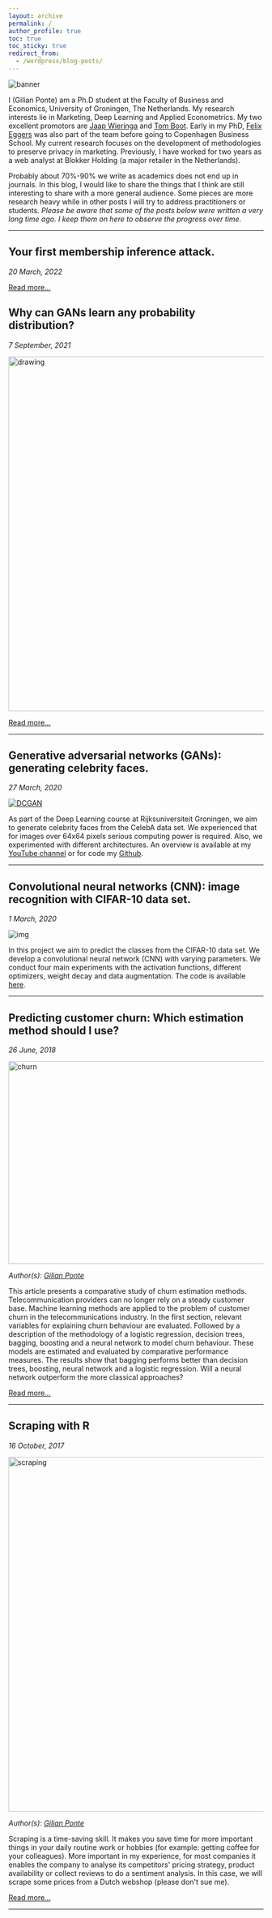 ```yaml
---
layout: archive
permalink: /
author_profile: true
toc: true
toc_sticky: true
redirect_from:
  - /wordpress/blog-posts/
---
```


![banner](https://raw.githubusercontent.com/GilianPonte/gilianponte.github.io/master/files/DALL%C2%B7E%202022-09-05%2017.24.49%20-%20a%20basquiat%20style%20stream%20of%20data%2C%20digital%20art%20-%20kopie.png)

I (Gilian Ponte) am a Ph.D student at the Faculty of Business and Economics, University of Groningen, The Netherlands. My research interests lie in Marketing, Deep Learning and Applied Econometrics. My two excellent promotors are [Jaap Wieringa](https://www.rug.nl/staff/j.e.wieringa/) and [Tom Boot](https://sites.google.com/view/tomboot/home). Early in my PhD, [Felix Eggers](https://www.cbs.dk/en/research/departments-and-centres/department-of-marketing/staff/femarktg) was also part of the team before going to Copenhagen Business School. My current research focuses on the development of methodologies to preserve privacy in marketing. Previously, I have worked for two years as a web analyst at Blokker Holding (a major retailer in the Netherlands).

Probably about 70%-90% we write as academics does not end up in journals. In this blog, I would like to share the things that I think are still interesting to share with a more general audience. Some pieces are more research heavy while in other posts I will try to address practitioners or students. *Please be aware that some of the posts below were written a very long time ago. I keep them on here to observe the progress over time.*

---


## Your first membership inference attack.
*20 March, 2022*

[Read more...](https://gilianponte.github.io/membership-inference/)

## Why can GANs learn any probability distribution?
*7 September, 2021*

<img src="https://4.bp.blogspot.com/-Olt4jmdE7U0/Tnl2VGrFQDI/AAAAAAAAAgc/jdbbGHeTqT0/s1600/3DDist.JPG" alt="drawing" width="700"/>

[Read more...](https://gilianponte.github.io/why_GANs_work_so_well/)

---
## Generative adversarial networks (GANs): generating celebrity faces.
*27 March, 2020*

[![DCGAN](https://s5.gifyu.com/images/DCGAN_64x64.gif)](https://www.youtube.com/watch?v=-9Py2RKGRc4)

As part of the Deep Learning course at Rijksuniversiteit Groningen, we aim to generate celebrity faces from the CelebA data set. We experienced that for images over 64x64 pixels serious computing power is required. Also, we experimented with different architectures. An overview is available at my [YouTube channel](https://www.youtube.com/channel/UCNA5DwzV4ii-6NC-4epRHUA) or for code my [Github](https://github.com/GilianPonte/Deep-Learning).

---

## Convolutional neural networks (CNN): image recognition with CIFAR-10 data set.
*1 March, 2020*

![img](https://i.imgur.com/eCMg9dp.png)

In this project we aim to predict the classes from the CIFAR-10 data set. We develop a convolutional neural network (CNN) with varying parameters. We conduct four main experiments with the activation functions, different optimizers, weight decay and data augmentation. The code is available [here](https://github.com/GilianPonte/Deep-Learning/blob/master/CNNs/cnn.py).

---

## Predicting customer churn: Which estimation method should I use?
*26 June, 2018*

<img src="https://image.ibb.co/mPWfKo/conclusion.png" alt="churn" width="600" height="400"/>

*Author(s): [Gilian Ponte](https://nl.linkedin.com/in/gilianponte)*

This article presents a comparative study of churn estimation methods. Telecommunication providers can no longer rely on a steady customer base. Machine learning methods are applied to the problem of customer churn in the telecommunications industry. In the first section, relevant variables for explaining churn behaviour are evaluated. Followed by a description of the methodology of a logistic regression, decision trees, bagging, boosting and a neural network to model churn behaviour. These models are estimated and evaluated by comparative performance measures. The results show that bagging performs better than decision trees, boosting, neural network and a logistic regression. Will a neural network outperform the more classical approaches?

[Read more...](https://gilianponte.github.io/comparing-churn-estimation-methods)

___

## Scraping with R
*16 October, 2017*


<img src="https://i.imgur.com/EslEU0Y.png" alt="scraping" width="700"/>

*Author(s): [Gilian Ponte](https://nl.linkedin.com/in/gilianponte)*

Scraping is a time-saving skill. It makes you save time for more important things in your daily routine work or hobbies (for example: getting coffee for your colleagues). More important in my experience, for most companies it enables the company to analyse its competitors' pricing strategy, product availability or collect reviews to do a sentiment analysis. In this case, we will scrape some prices from a Dutch webshop (please don't sue me). 

[Read more...](https://gilianponte.github.io/scraping_with_R/)

___
